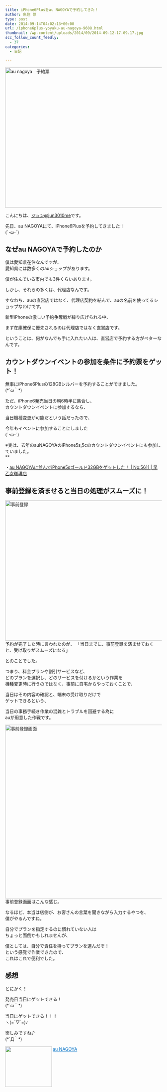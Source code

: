 ```yaml
---
title: iPhone6Plusをau NAGOYAで予約してきた！
author: 魚住 惇
type: post
date: 2014-09-14T04:02:13+00:00
url: /iphone6plus-yoyaku-au-nagoya-9608.html
thumbnail: /wp-content/uploads/2014/09/2014-09-12-17.09.17.jpg
scc_follow_count_feedly:
  - 37
categories:
  - 日記

---
```

<img decoding="async" loading="lazy" src="/wp-content/uploads/2014/09/2014-09-12-17.09.17.jpg" alt="au nagoya　予約票" title="2014-09-12 17.09.17.jpg" border="0" width="600" height="450" /><!--more-->

こんにちは、[ジュン@jun3010me][1]です。

先日、au NAGOYAにて、iPhone6Plusを予約してきました！  
(\`･ω･´)

## なぜau NAGOYAで予約したのか

僕は愛知県在住なんですが、  
愛知県には数多くのauショップがあります。

僕が住んでいる市内でも3件くらいあります。

しかし、それらの多くは、<span class="b">代理店</span>なんです。

すなわち、auの直営店ではなく、代理店契約を結んで、auの名前を使ってるショップなわけです。

新型iPhoneの激しい予約争奪戦が繰り広げられる中、

まず在庫確保に優先されるのは<span class="b">代理店ではなく<span class="futoaka">直営店</span></span>です。

ということは、何がなんでも手に入れたい人は、<span class="b">直営店</span>で予約する方がベターなんです。

## カウントダウンイベントの参加を条件に予約票をゲット！

無事にiPhone6Plusの128GBシルバーを予約することができました。  
(\*´ω｀\*)

ただ、iPhone6発売当日の朝6時半に集合し、  
カウントダウンイベントに参加するなら、

当日機種変更が可能だという話だったので、

今年もイベントに参加することにしました  
(\`･ω･´)

※実は、去年のauNAGOYAのiPhone5s,5cのカウントダウンイベントにも参加していました。  
**</p> 

・<a href="http://192.168.11.200:8000/au-nagoya-iphone5s-gold-32gb-get-5611.html" target="_blank">au NAGOYAに並んでiPhone5sゴールド32GBをゲットした！ | No:5611 | 早乙女珈琲店</a>

</b>

## 事前登録を済ませると当日の処理がスムーズに！

<img decoding="async" loading="lazy" src="/wp-content/uploads/2014/09/2014-09-13-00.09.34.jpg" alt="事前登録" title="2014-09-13 00.09.34.jpg" border="0" width="600" height="450" />  
予約が完了した時に言われたのが、  
「当日までに、事前登録を済ませておくと、受け取りがスムーズになる」

とのことでした。

つまり、料金プランや割引サービスなど、  
どのプランを選択し、どのサービスを付けるかという作業を  
機種変更時に行うのではなく、事前に自宅からやっておくことで、

当日はその内容の確認と、端末の受け取りだけで  
ゲットできるという、

当日の事務手続き作業の混雑とトラブルを回避する為に  
auが用意した作戦です。

<img decoding="async" loading="lazy" src="/wp-content/uploads/2014/09/118e6fe3f6dd4d60f7fe9650ba9f7423.png" alt="事前登録画面" title="スクリーンショット_2014-09-13_0_15_42.png" border="0" width="600" height="557" />  
事前登録画面はこんな感じ。

なるほど、本当は店側が、お客さんの言葉を聞きながら入力するやつを、  
僕がやるんですね。

自分でプランを指定するのに慣れていない人は  
ちょっと面倒かもしれませんが、

僕としては、自分で責任を持ってプランを選んだぞ！  
という感覚で作業できたので、  
これはこれで便利でした。

## 感想

とにかく！

発売日当日にゲットできる！  
(\*´ω｀\*)

当日にゲットできる！！！  
ヽ(=´▽\`=)ﾉ

楽しみですね♪  
(\*´Д｀\*)

<a href="http://au-nagoya.kddi.com/" target="_blank"><img decoding="async" loading="lazy" class="alignleft" align="left" border="0" src="http://capture.heartrails.com/150x130/shadow?http://au-nagoya.kddi.com/" alt="" width="150" height="130" /></a><a style="color:#0070C5;" href="http://au-nagoya.kddi.com/" target="_blank">au NAGOYA</a><a href="http://b.hatena.ne.jp/entry/http://au-nagoya.kddi.com/" target="_blank"><img decoding="async" border="0" src="http://b.hatena.ne.jp/entry/image/http://au-nagoya.kddi.com/" alt="" /></a><br style="clear:both;" />

 [1]: https://twitter.com/jun3010me